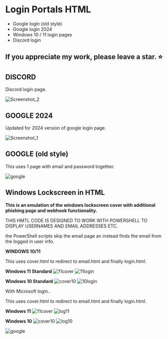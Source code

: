 # Login Portals HTML

- Google login (old style)
- Google login 2024
- Windows 10 / 11 login pages
- Discord login

## If you appreciate my work, please leave a star. ⭐

## DISCORD
Discord login page.

![Screenshot_2](https://github.com/beigeworm/Login-Portals-HTML/assets/93350544/fdaf0d2b-a891-4d35-aa5a-8ff8dda14fe4)

## GOOGLE 2024
Updated for 2024 version of google login page.

![Screenshot_1](https://github.com/beigeworm/Login-Portals-HTML/assets/93350544/a3bfd126-eb75-47e1-b9f3-dc35fbb9d827)

## GOOGLE (old style)
This uses 1 page with email and password together.

![google](https://github.com/beigeworm/Windows-Locksreen-in-HTML/assets/93350544/d4457fd4-f907-4191-9e38-aaf158139943)


## Windows Lockscreen in HTML

**This is an emulation of the windows lockscreen cover with additional phishing page and webhook functionality.**

THIS HMTL CODE IS DESIGNED TO WORK WITH POWERSHELL TO DISPLAY USERNAMES AND EMAIL ADDRESSES ETC.

the PowerShell scripts skip the email page an instead finds the email from the logged in user info.

**WINDOWS 10/11**

This uses cover.html to redirect to email.html and finally login.html.

**Windows 11 Standard**
![11cover](https://github.com/beigeworm/Windows-Locksreen-in-HTML/assets/93350544/b5d3c537-a81f-4851-84eb-7e1019e54b9b)
![11login](https://github.com/beigeworm/Windows-Locksreen-in-HTML/assets/93350544/993e060b-e04e-4762-820f-33bdee150750)


**Windows 10 Standard**
![cover10](https://github.com/beigeworm/Windows-Locksreen-in-HTML/assets/93350544/bbbab2d1-c471-4267-8646-f9aeb8731178)
![10login](https://github.com/beigeworm/Windows-Locksreen-in-HTML/assets/93350544/bcbcc1b2-7e1c-4a94-894e-5bb98d6cb690)

With Microsoft login..

This uses cover.html to redirect to email.html and finally login.html.

**Windows 11**
![11cover](https://github.com/beigeworm/Windows-Locksreen-in-HTML/assets/93350544/b5d3c537-a81f-4851-84eb-7e1019e54b9b)
![log11](https://github.com/beigeworm/Windows-Locksreen-in-HTML/assets/93350544/8aefe15e-33a8-4299-977e-e4093d344031)

**Windows 10**
![cover10](https://github.com/beigeworm/Windows-Locksreen-in-HTML/assets/93350544/bbbab2d1-c471-4267-8646-f9aeb8731178)
![log10](https://github.com/beigeworm/Windows-Locksreen-in-HTML/assets/93350544/c5cb7773-e706-4034-81af-d9acf52e19e8)


![google](https://github.com/beigeworm/Windows-Locksreen-in-HTML/assets/93350544/d4457fd4-f907-4191-9e38-aaf158139943)
